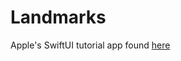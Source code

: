 # Landmarks

Apple's SwiftUI tutorial app found [here](https://developer.apple.com/tutorials/swiftui/ "SwiftUI Tutorial")
